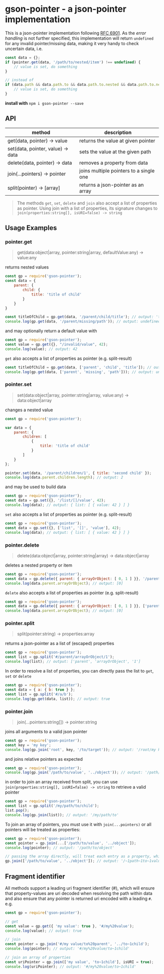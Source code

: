 # gson-pointer - a json-pointer implementation

This is a json-pointer implementation following [RFC 6901](https://tools.ietf.org/html/rfc6901).
As the _error handling_ is not further specified, this implementation will return `undefined` for any invalid
pointer/missing data, making it very handy to check uncertain data, i.e.

```js
const data = {};
if (pointer.get(data, '/path/to/nested/item') !== undefined) {
    // value is set, do something
}

// instead of
if (data.path && data.path.to && data.path.to.nested && data.path.to.nested.item) {
    // value is set, do something
}
```

**install with** `npm i gson-pointer --save`


## API

| method                                | description
| ------------------------------------- | -------------------------------------------------------------
| get(data, pointer) -> value           | returns the value at given pointer
| set(data, pointer, value) -> data     | sets the value at the given path
| delete(data, pointer) -> data         | removes a property from data
| join(...pointers) -> pointer          | joins multiple pointers to a single one
| split(pointer) -> [array]             | returns a json-pointer as an array


> The methods `get`, `set`, `delete` and `join` also accept a list of properties as pointer. Using join with a list
> of properties, its signature changes to `join(properties:string[], isURI=false) -> string`


## Usage Examples

### pointer.get

> get(data:object|array, pointer:string|array, defaultValue:any) -> value:any

returns nested values

```js
const gp = require('gson-pointer');
const data = {
    parent: {
        child: {
            title: 'title of child'
        }
    }
}

const titleOfChild = gp.get(data, '/parent/child/title'); // output: 'title of child'
console.log(gp.get(data, '/parent/missing/path')); // output: undefined
```

and may optionally return a default value with

```js
const gp = require('gson-pointer');
const value = gp.get({}, "/invalid/value", 42);
console.log(value); // output: 42
```

`get` also accepts a list of properties as pointer (e.g. split-result)

```js
const titleOfChild = gp.get(data, ['parent', 'child', 'title']); // output: 'title of child'
console.log(gp.get(data, ['parent', 'missing', 'path'])); // output: undefined
```

### pointer.set

> set(data:object|array, pointer:string|array, value:any) -> data:object|array

changes a nested value

```js
const gp = require('gson-pointer');

var data = {
    parent: {
        children: [
            {
                title: 'title of child'
            }
        ]
    }
};

pointer.set(data, '/parent/children/1', { title: 'second child' });
console.log(data.parent.children.length); // output: 2
```

and may be used to build data

```js
const gp = require('gson-pointer');
const data = gp.set({}, '/list/[]/value', 42);
console.log(data); // output: { list: [ { value: 42 } ] }
```

`set` also accepts a list of properties as pointer (e.g. split-result)

```js
const gp = require('gson-pointer');
const data = gp.set({}, ['list', '[]', 'value'], 42);
console.log(data); // output: { list: [ { value: 42 } ] }
```


### pointer.delete

> delete(data:object|array, pointer:string|array) -> data:object|array

deletes a nested property or item

```js
const gp = require('gson-pointer');
const data = gp.delete({ parent: { arrayOrObject: [ 0, 1 ] }}, '/parent/arrayOrObject/1');
console.log(data.parent.arrayOrObject); // output: [0]
```

`delete` also accepts a list of properties as pointer (e.g. split-result)

```js
const gp = require('gson-pointer');
const data = gp.delete({ parent: { arrayOrObject: [ 0, 1 ] }}, ['parent', 'arrayOrObject', '1']);
console.log(data.parent.arrayOrObject); // output: [0]
```


### pointer.split

> split(pointer:string) -> properties:array

returns a json-pointer as a list of (escaped) properties

```js
const gp = require('gson-pointer');
const list = gp.split('#/parent/arrayOrObject/1');
console.log(list); // output: ['parent', 'arrayOrObject', '1']
```

In order to resolve a list of properties, you can directly pass the list to `get`, `set` or `delete`

```js
const gp = require('gson-pointer');
const data = { a: { b: true } };
const list = gp.split('#/a/b');
console.log(gp.get(data, list)); // output: true
```


### pointer.join

> join(...pointers:string[]) -> pointer:string

joins all arguments to a valid json pointer

```js
const gp = require('gson-pointer');
const key = 'my key';
console.log(gp.join('root', key, '/to/target')); // output: '/root/my key/to/target'
```

and joins relative pointers as expected

```js
const gp = require('gson-pointer');
console.log(gp.join('/path/to/value', '../object')); // output: '/path/to/object'
```

in order to join an array received from split, you can use `join(properties:string[], isURI=false) -> string` to
retrieve a valid pointer

```js
const gp = require('gson-pointer');
const list = gp.split('/my/path/to/child');
list.pop();
console.log(gp.join(list)); // output: '/my/path/to'
```

To join an array of pointers, you must use it with `join(...pointers)` or all pointers will be treated as properties:

```js
const gp = require('gson-pointer');
const pointer = gp.join(...['/path/to/value', '../object']);
console.log(pointer); // output: '/path/to/object'

// passing the array directly, will treat each entry as a property, which will be escaped and resolves to:
gp.join(['/path/to/value', '../object']); // output: '/~1path~1to~1value/..~1object'
```


## Fragment identifier

All methods support a leading uri fragment identifier (#), which will ensure that property-values are uri decoded
when resolving the path within data and also ensure that any pointer is returned uri encoded with a leading `#`. e.g.

```js
const gp = require('gson-pointer');

// get
const value = gp.get({ 'my value': true }, '#/my%20value');
console.log(value); // output: true

// join
const pointer = gp.join('#/my value/to%20parent', '../to~1child');
console.log(pointer); // output: '#/my%20value/to~1child'

// join an array of properties
const uriPointer = gp.join(['my value', 'to~1child'], isURI = true);
console.log(uriPointer); // output: '#/my%20value/to~1child'
```

